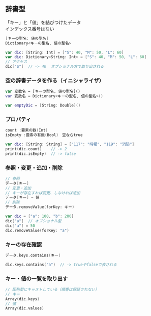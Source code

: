 ## 辞書型
「キー」と「値」を結びつけたデータ<br>
インデックス番号はない
``` swift
[キーの型名: 値の型名]
Dictionary<キーの型名, 値の型名>

var dic: [String: Int] = ["S": 40, "M": 50, "L": 60]
var dic: Dictionary<String: Int> = ["S": 40, "M": 50, "L": 60]
// アクセス
dic["S"]  // -> 40  オプショナル方で取り出される
```

### 空の辞書データを作る（イニシャライザ）
``` swift
var 変数名 = [キーの型名, 値の型名]()
var 変数名 = Dictionary<キーの型名, 値の型名>()

var emptyDic = [String: Double]()
```

### プロパティ
``` swift
count :要素の数(Int)
isEmpty :要素の有無(Bool)　空ならtrue

var dic: [String: String] = ["117": "時報", "119": "消防"]
print(dic.count)    // -> 2
print(dic.isEmpty)  // -> false
```

### 参照・変更・追加・削除
``` swift
// 参照
データ[キー]
// 変更・追加
// キーが存在すれば変更、しなければ追加
データ[キー] = 値  
// 削除
データ.removeValue(forKey: キー)

var dic = ["a": 100, "b": 200]
dic["a"]  // オプショナル型
dic["a"] = 50
dic.removeValue(forKey: "a")
```

### キーの存在確認
``` swift
データ.keys.contains(キー)

dic.keys.contains("a")  // -> trueやfalseで表される
```

### キー・値の一覧を取り出す
``` swift
// 配列型にキャストしている（順番は保証されない）
// キー
Array(dic.keys)
// 値
Array(dic.values)
```
